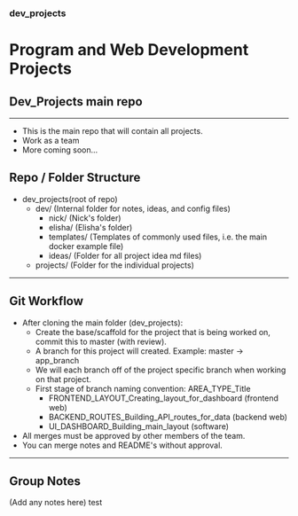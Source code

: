 ### dev_projects
# Program and Web Development Projects
## Dev_Projects main repo
---
+ This is the main repo that will contain all projects.
+ Work as a team
+ More coming soon...
## Repo / Folder Structure
+ dev_projects(root of repo)
  - dev/ (Internal folder for notes, ideas, and config files)
    - nick/ (Nick's folder)
    - elisha/ (Elisha's folder)
    - templates/ (Templates of commonly used files, i.e. the main docker example file)
    - ideas/ (Folder for all project idea md files)
  - projects/ (Folder for the individual projects)
---
## Git Workflow
- After cloning the main folder (dev_projects):
  - Create the base/scaffold for the project that is being worked on, commit this to master (with review).
  - A branch for this project will created. Example: master -> app_branch
  - We will each branch off of the project specific branch when working on that project.
  - First stage of branch naming convention: AREA_TYPE_Title
    - FRONTEND_LAYOUT_Creating_layout_for_dashboard (frontend web)
    - BACKEND_ROUTES_Building_API_routes_for_data (backend web)
    - UI_DASHBOARD_Building_main_layout (software)
- All merges must be approved by other members of the team.
- You can merge notes and README's without approval.
---
## Group Notes
(Add any notes here)
test

